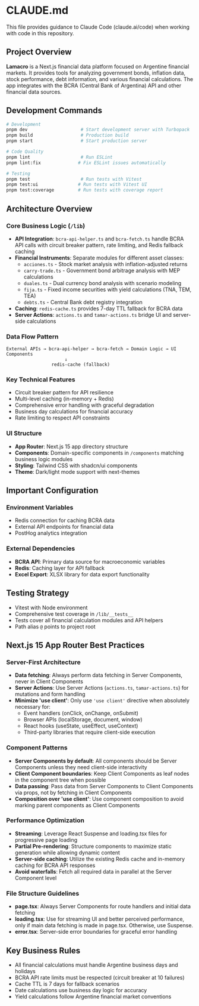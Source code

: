 # CLAUDE.md

This file provides guidance to Claude Code (claude.ai/code) when working with code in this repository.

## Project Overview

**Lamacro** is a Next.js financial data platform focused on Argentine financial markets. It provides tools for analyzing government bonds, inflation data, stock performance, debt information, and various financial calculations. The app integrates with the BCRA (Central Bank of Argentina) API and other financial data sources.

## Development Commands

```bash
# Development
pnpm dev                    # Start development server with Turbopack
pnpm build                  # Production build
pnpm start                  # Start production server

# Code Quality
pnpm lint                   # Run ESLint
pnpm lint:fix              # Fix ESLint issues automatically

# Testing
pnpm test                   # Run tests with Vitest
pnpm test:ui               # Run tests with Vitest UI
pnpm test:coverage         # Run tests with coverage report
```

## Architecture Overview

### Core Business Logic (`/lib`)
- **API Integration**: `bcra-api-helper.ts` and `bcra-fetch.ts` handle BCRA API calls with circuit breaker pattern, rate limiting, and Redis fallback caching
- **Financial Instruments**: Separate modules for different asset classes:
  - `acciones.ts` - Stock market analysis with inflation-adjusted returns
  - `carry-trade.ts` - Government bond arbitrage analysis with MEP calculations
  - `duales.ts` - Dual currency bond analysis with scenario modeling
  - `fija.ts` - Fixed income securities with yield calculations (TNA, TEM, TEA)
  - `debts.ts` - Central Bank debt registry integration
- **Caching**: `redis-cache.ts` provides 7-day TTL fallback for BCRA data
- **Server Actions**: `actions.ts` and `tamar-actions.ts` bridge UI and server-side calculations

### Data Flow Pattern
```
External APIs → bcra-api-helper → bcra-fetch → Domain Logic → UI Components
                      ↓
                 redis-cache (fallback)
```

### Key Technical Features
- Circuit breaker pattern for API resilience
- Multi-level caching (in-memory + Redis)
- Comprehensive error handling with graceful degradation
- Business day calculations for financial accuracy
- Rate limiting to respect API constraints

### UI Structure
- **App Router**: Next.js 15 app directory structure
- **Components**: Domain-specific components in `/components` matching business logic modules
- **Styling**: Tailwind CSS with shadcn/ui components
- **Theme**: Dark/light mode support with next-themes

## Important Configuration

### Environment Variables
- Redis connection for caching BCRA data
- External API endpoints for financial data
- PostHog analytics integration

### External Dependencies
- **BCRA API**: Primary data source for macroeconomic variables
- **Redis**: Caching layer for API fallback
- **Excel Export**: XLSX library for data export functionality

## Testing Strategy
- Vitest with Node environment
- Comprehensive test coverage in `/lib/__tests__`
- Tests cover all financial calculation modules and API helpers
- Path alias `@` points to project root

## Next.js 15 App Router Best Practices

### Server-First Architecture
- **Data fetching**: Always perform data fetching in Server Components, never in Client Components
- **Server Actions**: Use Server Actions (`actions.ts`, `tamar-actions.ts`) for mutations and form handling
- **Minimize 'use client'**: Only use `'use client'` directive when absolutely necessary for:
  - Event handlers (onClick, onChange, onSubmit)
  - Browser APIs (localStorage, document, window)
  - React hooks (useState, useEffect, useContext)
  - Third-party libraries that require client-side execution

### Component Patterns
- **Server Components by default**: All components should be Server Components unless they need client-side interactivity
- **Client Component boundaries**: Keep Client Components as leaf nodes in the component tree when possible
- **Data passing**: Pass data from Server Components to Client Components via props, not by fetching in Client Components
- **Composition over 'use client'**: Use component composition to avoid marking parent components as Client Components

### Performance Optimization
- **Streaming**: Leverage React Suspense and loading.tsx files for progressive page loading
- **Partial Pre-rendering**: Structure components to maximize static generation while allowing dynamic content
- **Server-side caching**: Utilize the existing Redis cache and in-memory caching for BCRA API responses
- **Avoid waterfalls**: Fetch all required data in parallel at the Server Component level

### File Structure Guidelines
- **page.tsx**: Always Server Components for route handlers and initial data fetching
- **loading.tsx**: Use for streaming UI and better perceived performance, only if main data fetching is made in page.tsx. Otherwise, use Suspense.
- **error.tsx**: Server-side error boundaries for graceful error handling

## Key Business Rules
- All financial calculations must handle Argentine business days and holidays
- BCRA API rate limits must be respected (circuit breaker at 10 failures)
- Cache TTL is 7 days for fallback scenarios
- Date calculations use business day logic for accuracy
- Yield calculations follow Argentine financial market conventions